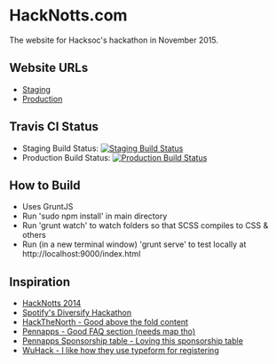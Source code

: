 # HackNotts.com

The website for Hacksoc's hackathon in November 2015.

## Website URLs

- [Staging](http://hacknotts-staging.herokuapp.com)
- [Production](http://hacknotts-prod.herokuapp.com)


## Travis CI Status

- Staging Build Status: [![Staging Build Status](https://magnum.travis-ci.com/HackSocNotts/hacknotts.com.svg?token=quY7a4xnvykmQZx9AwhA&branch=master)](https://magnum.travis-ci.com/HackSocNotts/hacknotts.com)
- Production Build Status: [![Production Build Status](https://magnum.travis-ci.com/HackSocNotts/hacknotts.com.svg?token=quY7a4xnvykmQZx9AwhA&branch=prod)](https://magnum.travis-ci.com/HackSocNotts/hacknotts.com)


## How to Build

- Uses GruntJS
- Run 'sudo npm install' in main directory
- Run 'grunt watch' to watch folders so that SCSS compiles to CSS & others
- Run (in a new terminal window) 'grunt serve' to test locally at http://localhost:9000/index.html


## Inspiration

- [HackNotts 2014](https://github.com/tfogo/hacknotts-for-luke)
- [Spotify's Diversify Hackathon](http://diversify.confetti.events/)
- [HackTheNorth - Good above the fold content](http://hackthenorth.com/)
- [Pennapps - Good FAQ section (needs map tho)](http://2015f.pennapps.com/)
- [Pennapps Sponsorship table - Loving this sponsorship table](http://2015f.pennapps.com/files/pennapps_sponsor_general_f15.pdf)
- [WuHack - I like how they use typeform for registering](http://wuhack.com/register.html)
